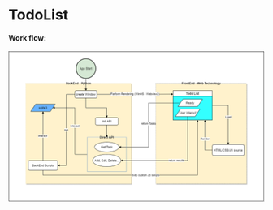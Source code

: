 # TodoList

#### Work flow:

![app_flow](https://github.com/prozip/TodoList-serverless_app/blob/master/image/app_flow.png)